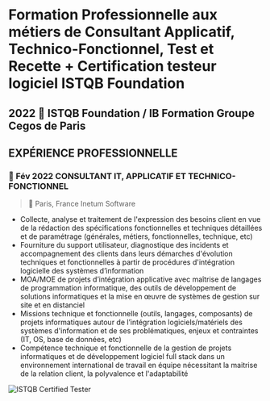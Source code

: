 # Formation Professionnelle aux métiers de Consultant Applicatif, Technico-Fonctionnel, Test et Recette + Certification testeur logiciel ISTQB Foundation 
## 2022   ISTQB Foundation / IB Formation Groupe Cegos de Paris

## EXPÉRIENCE PROFESSIONNELLE
### 📅 Fév 2022   CONSULTANT IT, APPLICATIF ET TECHNICO-FONCTIONNEL 
>  📍 Paris, France	 Inetum Software
*	Collecte, analyse et traitement de l'expression des besoins client en vue de la rédaction des spécifications fonctionnelles et techniques détaillées et de paramétrage (générales, métiers, fonctionnelles, technique, etc)
*	Fourniture du support utilisateur, diagnostique des incidents et accompagnement des clients dans leurs démarches d'évolution techniques et fonctionnelles à partir de procédures d'intégration logicielle des systèmes d’information
*	MOA/MOE de projets d’intégration applicative avec maîtrise de langages de programmation informatique, des outils de développement de solutions informatiques et la mise en œuvre de systèmes de gestion sur site et en distanciel
*	Missions technique et fonctionnelle (outils, langages, composants) de projets informatiques autour de l’intégration logiciels/matériels des systèmes d'information et de ses problématiques, enjeux et contraintes (IT, OS, base de données, etc)
*	Compétence technique et fonctionnelle de la gestion de projets informatiques et de développement logiciel full stack dans un environnement international de travail en équipe nécessitant la maitrise de la relation client, la polyvalence et l'adaptabilité

![ISTQB Certified Tester](https://www.certible.com/static/img/istqb_logo_with_text.webp)
